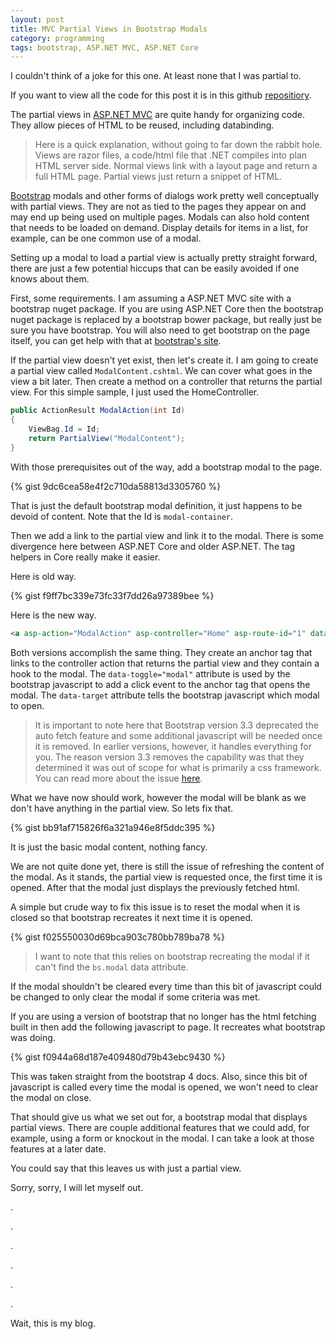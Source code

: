 ```yaml
---
layout: post
title: MVC Partial Views in Bootstrap Modals
category: programming
tags: bootstrap, ASP.NET MVC, ASP.NET Core
---
```


I couldn't think of a joke for this one. At least none that I was partial to.

If you want to view all the code for this post it is in this github [repositiory][repository].

The partial views in [ASP.NET MVC][aspnet] are quite handy for organizing code. They allow pieces of HTML to be reused, including databinding.

> Here is a quick explanation, without going to far down the rabbit hole. Views are razor files, a code/html file that .NET compiles into plan HTML server side. Normal views link with a layout page and return a full HTML page. Partial views just return a snippet of HTML.

[Bootstrap][bootstrap] modals and other forms of dialogs work pretty well conceptually with partial views. They are not as tied to the pages they appear on and may end up being used on multiple pages. Modals can also hold content that needs to be loaded on demand. Display details for items in a list, for example, can be one common use of a modal.

Setting up a modal to load a partial view is actually pretty straight forward, there are just a few potential hiccups that can be easily avoided if one knows about them. 

First, some requirements. I am assuming a ASP.NET MVC site with a bootstrap nuget package. If you are using ASP.NET Core then the bootstrap nuget package is replaced by a bootstrap bower package, but really just be sure you have bootstrap. You will also need to get bootstrap on the page itself, you can get help with that at [bootstrap's site][bootstrap].

If the partial view doesn't yet exist, then let's create it. I am going to create a partial view called `ModalContent.cshtml`. We can cover what goes in the view a bit later. Then create a method on a controller that returns the partial view. For this simple sample, I just used the HomeController.

```c#
public ActionResult ModalAction(int Id)
{
    ViewBag.Id = Id;
    return PartialView("ModalContent");
}
```

With those prerequisites out of the way, add a bootstrap modal to the page.

{% gist 9dc6cea58e4f2c710da58813d3305760 %}

That is just the default bootstrap modal definition, it just happens to be devoid of content. Note that the Id is `modal-container`.

Then we add a link to the partial view and link it to the modal. There is some divergence here between ASP.NET Core and older ASP.NET. The tag helpers in Core really make it easier.

Here is old way.

{% gist f9ff7bc339e73fc33f7dd26a97389bee %}

Here is the new way.

```HTML
<a asp-action="ModalAction" asp-controller="Home" asp-route-id="1" data-target="modal-container" data-toggle="modal">Open Modal</a>
```

Both versions accomplish the same thing. They create an anchor tag that links to the controller action that returns the partial view and they contain a hook to the modal. The `data-toggle="modal"` attribute is used by the bootstrap javascript to add a click event to the anchor tag that opens the modal. The `data-target` attribute tells the bootstrap javascript which modal to open.

> It is important to note here that Bootstrap version 3.3 deprecated the auto fetch feature and some additional javascript will be needed once it is removed. In earlier versions, however, it handles everything for you. The reason version 3.3 removes the capability was that they determined it was out of scope for what is primarily a css framework. You can read more about the issue [here][remote].

What we have now should work, however the modal will be blank as we don't have anything in the partial view. So lets fix that.

{% gist bb91af715826f6a321a946e8f5ddc395 %}

It is just the basic modal content, nothing fancy.

We are not quite done yet, there is still the issue of refreshing the content of the modal. As it stands, the partial view is requested once, the first time it is opened. After that the modal just displays the previously fetched html.

A simple but crude way to fix this issue is to reset the modal when it is closed so that bootstrap recreates it next time it is opened.

{% gist f025550030d69bca903c780bb789ba78 %}

> I want to note that this relies on bootstrap recreating the modal if it can't find the `bs.modal` data attribute.

If the modal shouldn't be cleared every time than this bit of javascript could be changed to only clear the modal if some criteria was met.

If you are using a version of bootstrap that no longer has the html fetching built in then add the following javascript to page. It recreates what bootstrap was doing.

{% gist f0944a68d187e409480d79b43ebc9430 %}

This was taken straight from the bootstrap 4 docs. Also, since this bit of javascript is called every time the modal is opened, we won't need to clear the modal on close.

That should give us what we set out for, a bootstrap modal that displays partial views. There are couple additional features that we could add, for example, using a form or knockout in the modal. I can take a look at those features at a later date. 

You could say that this leaves us with just a partial view.

Sorry, sorry, I will let myself out.

.

.

.

.

.

.

Wait, this is my blog.

[bootstrap]: https://getbootstrap.com
[aspnet]: https://www.asp.net/mvc
[remote]: https://github.com/twbs/bootstrap/pull/14034
[repository]: https://github.com/AlexanderLindsay/BootstrapModalPartialView

